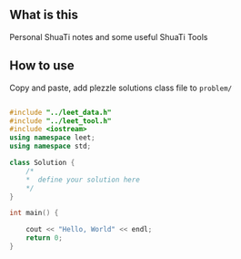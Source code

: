 ## What is this
Personal ShuaTi notes and some useful ShuaTi Tools

## How to use
Copy and paste,  add plezzle solutions class file to `problem/` 
```cpp

#include "../leet_data.h"
#include "../leet_tool.h"
#include <iostream>
using namespace leet;
using namespace std;

class Solution {
    /*
    *  define your solution here
    */
}

int main() {

    cout << "Hello, World" << endl;
    return 0;
}

```